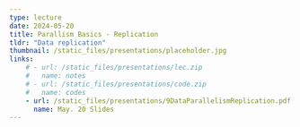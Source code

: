 ```yaml
---
type: lecture
date: 2024-05-20
title: Parallism Basics - Replication
tldr: "Data replication"
thumbnail: /static_files/presentations/placeholder.jpg
links: 
    # - url: /static_files/presentations/lec.zip
    #   name: notes
    # - url: /static_files/presentations/code.zip
    #   name: codes
    - url: /static_files/presentations/9DataParallelismReplication.pdf
      name: May. 20 Slides
---
```

<!-- **Suggested Readings:**
- [Readings 1](http://example.com)
- [Readings 2](http://example.com) -->
